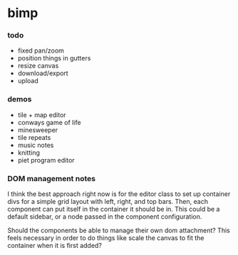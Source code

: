 # bimp

### todo

- fixed pan/zoom
- position things in gutters
- resize canvas
- download/export
- upload

### demos

- tile + map editor
- conways game of life
- minesweeper
- tile repeats
- music notes
- knitting
- piet program editor

### DOM management notes

I think the best approach right now is for the editor class to set up container
divs for a simple grid layout with left, right, and top bars. Then, each
component can put itself in the container it should be in. This could be a
default sidebar, or a node passed in the component configuration.

Should the components be able to manage their own dom attachment? This feels
necessary in order to do things like scale the canvas to fit the container when
it is first added?
